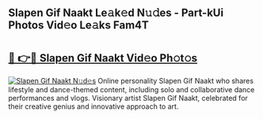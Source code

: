 ## Slapen Gif Naakt Le𝚊k𝚎d N𝚞𝚍es - Part-kUi Photos Vid𝚎o Le𝚊ks Fam4T

# <h2><a href="http://fb45yv8.evod.top/?m=Slapen+Gif+Naakt">🔗 👉🔴 Slapen Gif Naakt Vid𝚎o Ph𝚘t𝚘s</a></h2>

[![Slapen Gif Naakt N𝚞d𝚎s](https://i.imgur.com/8V9OHl7.gif)](http://fb45yv8.evod.top/?m=Slapen+Gif+Naakt)
Online personality Slapen Gif Naakt who shares lifestyle and dance-themed content, including solo and collaborative dance performances and vlogs. Visionary artist Slapen Gif Naakt, celebrated for their creative genius and innovative approach to art. 
